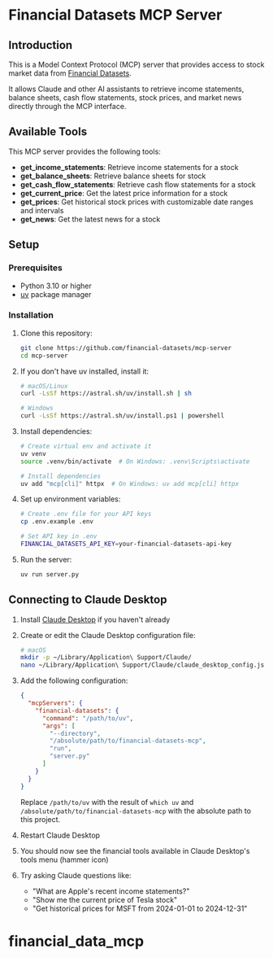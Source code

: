 # Financial Datasets MCP Server

## Introduction

This is a Model Context Protocol (MCP) server that provides access to stock market data from [Financial Datasets](https://www.financialdatasets.ai/). 

It allows Claude and other AI assistants to retrieve income statements, balance sheets, cash flow statements, stock prices, and market news directly through the MCP interface.

## Available Tools

This MCP server provides the following tools:

- **get_income_statements**: Retrieve income statements for a stock
- **get_balance_sheets**: Retrieve balance sheets for stock
- **get_cash_flow_statements**: Retrieve cash flow statements for a stock
- **get_current_price**: Get the latest price information for a stock
- **get_prices**: Get historical stock prices with customizable date ranges and intervals
- **get_news**: Get the latest news for a stock

## Setup

### Prerequisites

- Python 3.10 or higher
- [uv](https://github.com/astral-sh/uv) package manager

### Installation

1. Clone this repository:
   ```bash
   git clone https://github.com/financial-datasets/mcp-server
   cd mcp-server
   ```

2. If you don't have uv installed, install it:
   ```bash
   # macOS/Linux
   curl -LsSf https://astral.sh/uv/install.sh | sh
   
   # Windows
   curl -LsSf https://astral.sh/uv/install.ps1 | powershell
   ```

3. Install dependencies:
   ```bash
   # Create virtual env and activate it
   uv venv
   source .venv/bin/activate  # On Windows: .venv\Scripts\activate
   
   # Install dependencies
   uv add "mcp[cli]" httpx  # On Windows: uv add mcp[cli] httpx

   ```

4. Set up environment variables:
   ```bash
   # Create .env file for your API keys
   cp .env.example .env

   # Set API key in .env
   FINANCIAL_DATASETS_API_KEY=your-financial-datasets-api-key
   ```

5. Run the server:
   ```bash
   uv run server.py
   ```

## Connecting to Claude Desktop

1. Install [Claude Desktop](https://claude.ai/desktop) if you haven't already

2. Create or edit the Claude Desktop configuration file:
   ```bash
   # macOS
   mkdir -p ~/Library/Application\ Support/Claude/
   nano ~/Library/Application\ Support/Claude/claude_desktop_config.json
   ```

3. Add the following configuration:
   ```json
   {
     "mcpServers": {
       "financial-datasets": {
         "command": "/path/to/uv",
         "args": [
           "--directory",
           "/absolute/path/to/financial-datasets-mcp",
           "run",
           "server.py"
         ]
       }
     }
   }
   ```
   
   Replace `/path/to/uv` with the result of `which uv` and `/absolute/path/to/financial-datasets-mcp` with the absolute path to this project.

4. Restart Claude Desktop

5. You should now see the financial tools available in Claude Desktop's tools menu (hammer icon)

6. Try asking Claude questions like:
   - "What are Apple's recent income statements?"
   - "Show me the current price of Tesla stock"
   - "Get historical prices for MSFT from 2024-01-01 to 2024-12-31"
# financial_data_mcp
